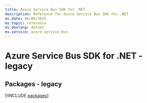 ```yaml
---
title: Azure Service Bus SDK for .NET
description: Reference for Azure Service Bus SDK for .NET
ms.date: 06/09/2025
ms.topic: reference
ms.devlang: dotnet
ms.service: azure-service-bus
---
```

# Azure Service Bus SDK for .NET - legacy
## Packages - legacy
[!INCLUDE [packages](service-bus-index.md)]